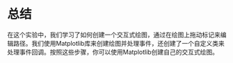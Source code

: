 # 总结

在这个实验中，我们学习了如何创建一个交互式绘图，通过在绘图上拖动标记来编辑路径。我们使用Matplotlib库来创建绘图并处理事件，还创建了一个自定义类来处理事件回调。按照这些步骤，你可以使用Matplotlib创建自己的交互式绘图。
